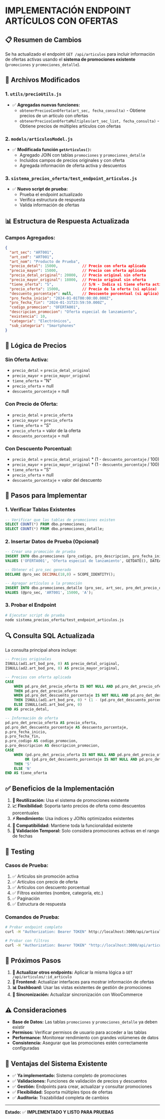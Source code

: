 # IMPLEMENTACIÓN ENDPOINT ARTÍCULOS CON OFERTAS

## 📋 Resumen de Cambios

Se ha actualizado el endpoint `GET /api/articulos` para incluir información de ofertas activas usando el **sistema de promociones existente** (`promociones` y `promociones_detalle`).

## 🔧 Archivos Modificados

### 1. `utils/precioUtils.js`
- ✅ **Agregadas nuevas funciones:**
  - `obtenerPreciosConOferta(art_sec, fecha_consulta)` - Obtiene precios de un artículo con ofertas
  - `obtenerPreciosConOfertaMultiples(art_sec_list, fecha_consulta)` - Obtiene precios de múltiples artículos con ofertas

### 2. `models/articulosModel.js`
- ✅ **Modificada función `getArticulos()`:**
  - Agregado JOIN con tablas `promociones` y `promociones_detalle`
  - Incluidos campos de precios originales y con oferta
  - Agregada información de oferta activa y descuentos

### 3. `sistema_precios_oferta/test_endpoint_articulos.js`
- ✅ **Nuevo script de prueba:**
  - Prueba el endpoint actualizado
  - Verifica estructura de respuesta
  - Valida información de ofertas

## 📊 Estructura de Respuesta Actualizada

### Campos Agregados:
```json
{
  "art_sec": "ART001",
  "art_cod": "ART001",
  "art_nom": "Producto de Prueba",
  "precio_detal": 15000,           // Precio con oferta aplicada
  "precio_mayor": 15000,           // Precio con oferta aplicada
  "precio_detal_original": 20000,  // Precio original sin oferta
  "precio_mayor_original": 18000,  // Precio original sin oferta
  "tiene_oferta": "S",             // S/N - Indica si tiene oferta activa
  "precio_oferta": 15000,          // Precio de la oferta (si aplica)
  "descuento_porcentaje": null,    // Descuento porcentual (si aplica)
  "pro_fecha_inicio": "2024-01-01T00:00:00.000Z",
  "pro_fecha_fin": "2024-01-31T23:59:59.000Z",
  "codigo_promocion": "OFERTA001",
  "descripcion_promocion": "Oferta especial de lanzamiento",
  "existencia": 10,
  "categoria": "Electrónicos",
  "sub_categoria": "Smartphones"
}
```

## 🎯 Lógica de Precios

### Sin Oferta Activa:
- `precio_detal` = `precio_detal_original`
- `precio_mayor` = `precio_mayor_original`
- `tiene_oferta` = "N"
- `precio_oferta` = null
- `descuento_porcentaje` = null

### Con Precio de Oferta:
- `precio_detal` = `precio_oferta`
- `precio_mayor` = `precio_oferta`
- `tiene_oferta` = "S"
- `precio_oferta` = valor de la oferta
- `descuento_porcentaje` = null

### Con Descuento Porcentual:
- `precio_detal` = `precio_detal_original` * (1 - `descuento_porcentaje` / 100)
- `precio_mayor` = `precio_mayor_original` * (1 - `descuento_porcentaje` / 100)
- `tiene_oferta` = "S"
- `precio_oferta` = null
- `descuento_porcentaje` = valor del descuento

## 🚀 Pasos para Implementar

### 1. Verificar Tablas Existentes
```sql
-- Verificar que las tablas de promociones existen
SELECT COUNT(*) FROM dbo.promociones;
SELECT COUNT(*) FROM dbo.promociones_detalle;
```

### 2. Insertar Datos de Prueba (Opcional)
```sql
-- Crear una promoción de prueba
INSERT INTO dbo.promociones (pro_codigo, pro_descripcion, pro_fecha_inicio, pro_fecha_fin, pro_activa, pro_tipo)
VALUES ('OFERTA001', 'Oferta especial de lanzamiento', GETDATE(), DATEADD(day, 30, GETDATE()), 'S', 'OFERTA');

-- Obtener el pro_sec generado
DECLARE @pro_sec DECIMAL(18,0) = SCOPE_IDENTITY();

-- Agregar artículos a la promoción
INSERT INTO dbo.promociones_detalle (pro_sec, art_sec, pro_det_precio_oferta, pro_det_estado)
VALUES (@pro_sec, 'ART001', 15000, 'A');
```

### 3. Probar el Endpoint
```bash
# Ejecutar script de prueba
node sistema_precios_oferta/test_endpoint_articulos.js
```

## 🔍 Consulta SQL Actualizada

La consulta principal ahora incluye:

```sql
-- Precios originales
ISNULL(ad1.art_bod_pre, 0) AS precio_detal_original,
ISNULL(ad2.art_bod_pre, 0) AS precio_mayor_original,

-- Precios con oferta aplicada
CASE 
    WHEN pd.pro_det_precio_oferta IS NOT NULL AND pd.pro_det_precio_oferta > 0 
    THEN pd.pro_det_precio_oferta 
    WHEN pd.pro_det_descuento_porcentaje IS NOT NULL AND pd.pro_det_descuento_porcentaje > 0 
    THEN ISNULL(ad1.art_bod_pre, 0) * (1 - (pd.pro_det_descuento_porcentaje / 100))
    ELSE ISNULL(ad1.art_bod_pre, 0) 
END AS precio_detal,

-- Información de oferta
pd.pro_det_precio_oferta AS precio_oferta,
pd.pro_det_descuento_porcentaje AS descuento_porcentaje,
p.pro_fecha_inicio,
p.pro_fecha_fin,
p.pro_codigo AS codigo_promocion,
p.pro_descripcion AS descripcion_promocion,
CASE 
    WHEN (pd.pro_det_precio_oferta IS NOT NULL AND pd.pro_det_precio_oferta > 0) 
         OR (pd.pro_det_descuento_porcentaje IS NOT NULL AND pd.pro_det_descuento_porcentaje > 0)
    THEN 'S' 
    ELSE 'N' 
END AS tiene_oferta
```

## ✅ Beneficios de la Implementación

1. **🔄 Reutilización:** Usa el sistema de promociones existente
2. **📈 Flexibilidad:** Soporta tanto precios de oferta como descuentos porcentuales
3. **⚡ Rendimiento:** Usa índices y JOINs optimizados existentes
4. **🎯 Compatibilidad:** Mantiene toda la funcionalidad existente
5. **📅 Validación Temporal:** Solo considera promociones activas en el rango de fechas

## 🧪 Testing

### Casos de Prueba:
1. ✅ Artículos sin promoción activa
2. ✅ Artículos con precio de oferta
3. ✅ Artículos con descuento porcentual
4. ✅ Filtros existentes (nombre, categoría, etc.)
5. ✅ Paginación
6. ✅ Estructura de respuesta

### Comandos de Prueba:
```bash
# Probar endpoint completo
curl -H "Authorization: Bearer TOKEN" http://localhost:3000/api/articulos

# Probar con filtros
curl -H "Authorization: Bearer TOKEN" "http://localhost:3000/api/articulos?nombre=test&PageSize=5"
```

## 📝 Próximos Pasos

1. **🔧 Actualizar otros endpoints:** Aplicar la misma lógica a `GET /api/articulos/:id_articulo`
2. **🎨 Frontend:** Actualizar interfaces para mostrar información de ofertas
3. **📊 Dashboard:** Usar las vistas existentes de gestión de promociones
4. **🔄 Sincronización:** Actualizar sincronización con WooCommerce

## ⚠️ Consideraciones

- **Base de Datos:** Las tablas `promociones` y `promociones_detalle` ya deben existir
- **Permisos:** Verificar permisos de usuario para acceder a las tablas
- **Performance:** Monitorear rendimiento con grandes volúmenes de datos
- **Consistencia:** Asegurar que las promociones estén correctamente configuradas

## 🎯 Ventajas del Sistema Existente

- ✅ **Ya implementado:** Sistema completo de promociones
- ✅ **Validaciones:** Funciones de validación de precios y descuentos
- ✅ **Gestión:** Endpoints para crear, actualizar y consultar promociones
- ✅ **Flexibilidad:** Soporta múltiples tipos de ofertas
- ✅ **Auditoría:** Trazabilidad completa de cambios

---

**Estado:** ✅ **IMPLEMENTADO Y LISTO PARA PRUEBAS** 